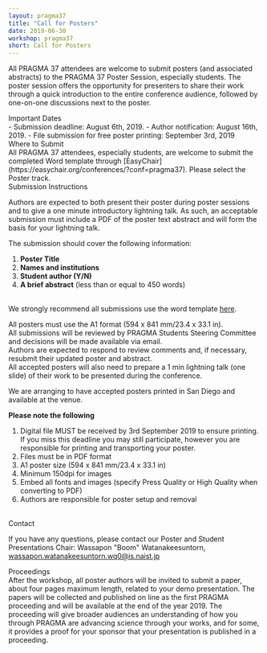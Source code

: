 ```yaml
---
layout: pragma37
title: "Call for Posters"
date: 2019-06-30
workshop: pragma37
short: Call for Posters
---
```



All PRAGMA 37 attendees are welcome to submit posters (and associated
abstracts) to the PRAGMA 37 Poster Session, especially students. The poster
session offers the opportunity for presenters to share their work through a
quick introduction to the entire conference audience, followed by one-on-one
discussions next to the poster.

<div class="border37">Important Dates</div>
- Submission deadline: August 6th, 2019.
- Author notification: August 16th, 2019.
- File submission for free poster printing: September 3rd, 2019

<br>

<div class="border37">Where to Submit</div>
All PRAGMA 37 attendees, especially students, are welcome to submit the
completed Word template through [EasyChair](https://easychair.org/conferences/?conf=pragma37). Please select the Poster track.

<div class="border37">Submission Instructions</div>

Authors are expected to both present their poster during poster sessions and
to give a one minute introductory lightning talk. As such, an acceptable
submission must include a PDF of the poster text abstract and will form the
basis for your lightning talk.


The submission should cover the following information: 

1.	**Poster Title**
2.	**Names and institutions**
3.	**Student author (Y/N)**
4.	**A brief abstract** (less than or equal to 450 words)

<br>
We strongly recommend all submissions use the word template 
<a href="/images/pragma37/PRAGMA37_Poster_Abstract_Template_v1.dotx">here</a>.<br>

All posters must use the A1 format (594 x 841 mm/23.4 x 33.1 in).<br>
All submissions will be reviewed by PRAGMA Students Steering Committee and
decisions will be made available via email.<br>
Authors are expected to respond to review comments and, if necessary, resubmit
their updated poster and abstract.<br>
All accepted posters will also need to prepare a 1 min lightning talk (one
slide) of their work to be presented during the conference.<br>


We are arranging to have accepted posters printed in San Diego and available at
the venue.<br>

<b>Please note the following</b>

1.	Digital file MUST be received by 3rd September 2019 to ensure printing.
If you miss this deadline you may still participate, however you are
responsible for printing and transporting your poster.
2.	Files must be in PDF format
3.	A1 poster size (594 x 841 mm/23.4 x 33.1 in)
4.	Minimum 150dpi for images
5.	Embed all fonts and images (specify Press Quality or High Quality when
converting to PDF)
6.	Authors are responsible for poster setup and removal

<br>

<div class="border37">Contact</div>

If you have any questions, please contact our Poster and Student Presentations
Chair:
Wassapon "Boom" Watanakeesuntorn, wassapon.watanakeesuntorn.wq0@is.naist.jp

<div class="border37">Proceedings</div>
After the workshop, all poster authors will be invited to submit a paper,
about four pages maximum length, related to your demo presentation.  The
papers will be collected and published on line as the first PRAGMA proceeding
and will be available at the end of the year 2019.  The proceeding will give
broader audiences an understanding of how you through PRAGMA are advancing
science through your works, and for some, it provides a proof for your sponsor
that your presentation is published in a proceeding.
